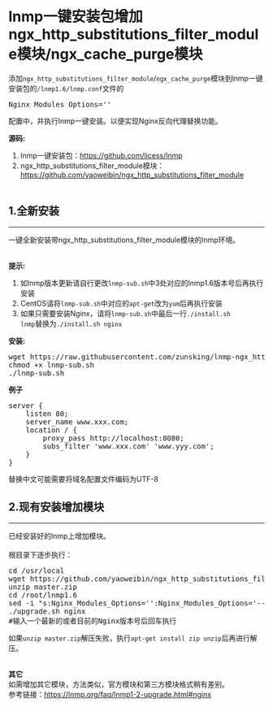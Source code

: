 # lnmp一键安装包增加ngx_http_substitutions_filter_module模块/ngx_cache_purge模块

添加<code>ngx_http_substitutions_filter_module</code>/<code>ngx_cache_purge</code>模块到lnmp一键安装包的<code>/lnmp1.6/lnmp.conf</code>文件的<pre>Nginx_Modules_Options=''</pre>配置中，并执行lnmp一键安装。以便实现Nginx反向代理替换功能。

<b>源码:</b><br>
1. lnmp一键安装包：https://github.com/licess/lnmp
2. ngx_http_substitutions_filter_module模块：https://github.com/yaoweibin/ngx_http_substitutions_filter_module</br></br>

<h2>1.全新安装</h2>
<hr>
一键全新安装带ngx_http_substitutions_filter_module模块的lnmp环境。</br></br>

<b>提示:</b><br>
1. 如lnmp版本更新请自行更改<code>lnmp-sub.sh</code>中3处对应的lnmp1.6版本号后再执行安装
2. CentOS请将<code>lnmp-sub.sh</code>中对应的<code>apt-get</code>改为<code>yum</code>后再执行安装
3. 如果只需要安装Nginx，请将<code>lnmp-sub.sh</code>中最后一行<code>./install.sh lnmp</code>替换为<code>./install.sh nginx</code>

<b>安装:</b>
<pre>
wget https://raw.githubusercontent.com/zunsking/lnmp-ngx_http_substitutions_filter_module-/master/lnmp-sub.sh
chmod +x lnmp-sub.sh
./lnmp-sub.sh
</pre>

<b>例子</b>
<pre>
server {
    listen 80;
    server_name www.xxx.com;
    location / {
        proxy_pass http://localhost:8080;
        subs_filter 'www.xxx.com' 'www.yyy.com';
    }
}
</pre>
替换中文可能需要将域名配置文件编码为UTF-8

<h2>2.现有安装增加模块</h2>
<hr>
已经安装好的lnmp上增加模块。</br></br>
根目录下逐步执行：
<pre>
cd /usr/local
wget https://github.com/yaoweibin/ngx_http_substitutions_filter_module/archive/master.zip
unzip master.zip
cd /root/lnmp1.6
sed -i "s:Nginx_Modules_Options='':Nginx_Modules_Options='--add-module=/usr/local/ngx_http_substitutions_filter_module-master':" lnmp.conf
./upgrade.sh nginx
#输入一个最新的或者目前的Nginx版本号后回车执行
</pre>
如果<code>unzip master.zip</code>解压失败，执行<code>apt-get install zip unzip</code>后再进行解压。<br><br>

<b>其它</b><br>
如需增加其它模块，方法类似，官方模块和第三方模块格式稍有差别。<br>
参考链接：https://lnmp.org/faq/lnmp1-2-upgrade.html#nginx
